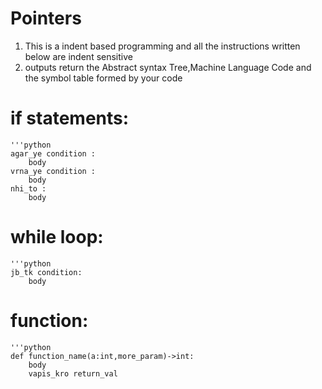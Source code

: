 # Pointers
1. This is a indent based programming and all the instructions written below are indent sensitive
2. outputs return the Abstract syntax Tree,Machine Language Code and the symbol table formed by your code  

# if statements:
    '''python
    agar_ye condition :
        body
    vrna_ye condition :
        body
    nhi_to :
        body

# while loop:
    '''python
    jb_tk condition:
        body

# function:
    '''python
    def function_name(a:int,more_param)->int:
        body
        vapis_kro return_val




    
